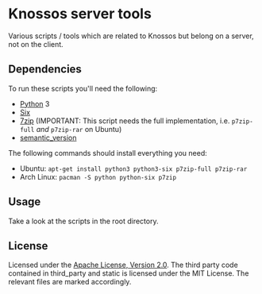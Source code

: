# Knossos server tools

Various scripts / tools which are related to Knossos but belong on a server, not on the client.

## Dependencies

To run these scripts you'll need the following:
* [Python][py] 3
* [Six][six]
* [7zip][7z] (IMPORTANT: This script needs the full implementation, i.e. ```p7zip-full``` _and_ ```p7zip-rar``` on Ubuntu)
* [semantic_version][sv]

The following commands should install everything you need:
* Ubuntu: ```apt-get install python3 python3-six p7zip-full p7zip-rar```
* Arch Linux: ```pacman -S python python-six p7zip```

## Usage

Take a look at the scripts in the root directory.

## License

Licensed under the [Apache License, Version 2.0](LICENSE).
The third party code contained in third_party and static is licensed under the MIT License. The relevant files are marked accordingly.

[py]: http://www.python.org/
[six]: https://pypi.python.org/pypi/six/
[7z]: http://www.7-zip.org/
[sv]: https://pypi.python.org/pypi/semantic_version
